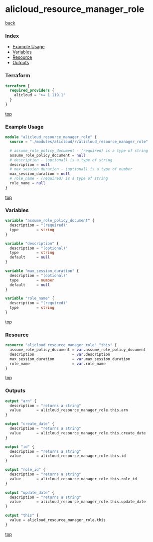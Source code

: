 # alicloud_resource_manager_role

[back](../alicloud.md)

### Index

- [Example Usage](#example-usage)
- [Variables](#variables)
- [Resource](#resource)
- [Outputs](#outputs)

### Terraform

```terraform
terraform {
  required_providers {
    alicloud = ">= 1.119.1"
  }
}
```

[top](#index)

### Example Usage

```terraform
module "alicloud_resource_manager_role" {
  source = "./modules/alicloud/r/alicloud_resource_manager_role"

  # assume_role_policy_document - (required) is a type of string
  assume_role_policy_document = null
  # description - (optional) is a type of string
  description = null
  # max_session_duration - (optional) is a type of number
  max_session_duration = null
  # role_name - (required) is a type of string
  role_name = null
}
```

[top](#index)

### Variables

```terraform
variable "assume_role_policy_document" {
  description = "(required)"
  type        = string
}

variable "description" {
  description = "(optional)"
  type        = string
  default     = null
}

variable "max_session_duration" {
  description = "(optional)"
  type        = number
  default     = null
}

variable "role_name" {
  description = "(required)"
  type        = string
}
```

[top](#index)

### Resource

```terraform
resource "alicloud_resource_manager_role" "this" {
  assume_role_policy_document = var.assume_role_policy_document
  description                 = var.description
  max_session_duration        = var.max_session_duration
  role_name                   = var.role_name
}
```

[top](#index)

### Outputs

```terraform
output "arn" {
  description = "returns a string"
  value       = alicloud_resource_manager_role.this.arn
}

output "create_date" {
  description = "returns a string"
  value       = alicloud_resource_manager_role.this.create_date
}

output "id" {
  description = "returns a string"
  value       = alicloud_resource_manager_role.this.id
}

output "role_id" {
  description = "returns a string"
  value       = alicloud_resource_manager_role.this.role_id
}

output "update_date" {
  description = "returns a string"
  value       = alicloud_resource_manager_role.this.update_date
}

output "this" {
  value = alicloud_resource_manager_role.this
}
```

[top](#index)